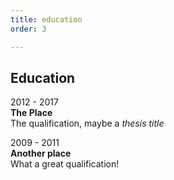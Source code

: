 ```yaml
---
title: education
order: 3

---
```


## Education

2012 - 2017  
**The Place**  
The qualification, maybe a *thesis title*

2009 - 2011  
**Another place**  
What a great qualification!
